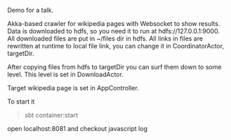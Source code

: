 Demo for a talk.

Akka-based crawler for wikipedia pages with Websocket to show results. 
Data is downloaded to hdfs, so you need it to run at hdfs://127.0.0.1:9000. 
All downloaded files are put in ~/files dir in hdfs. 
All links in files are rewritten at runtime to local file link, you can change it in CoordinatorActor, targetDir. 

After copying files from hdfs to targetDir you can surf them down to some level. 
This level is set in DownloadActor. 

Target wikipedia page is set in AppController.

To start it
>sbt
>container:start

open localhost:8081 and checkout javascript log
